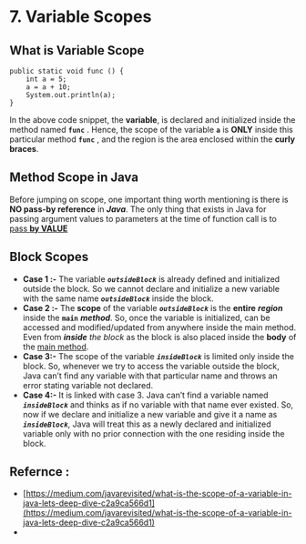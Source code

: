 # 7. Variable Scopes

## What is Variable Scope

```text
public static void func () {
    int a = 5;
    a = a + 10;
    System.out.println(a);
}
```

In the above code snippet, the **variable**, is declared and initialized inside the method named **`func`** . Hence, the scope of the variable **`a`** is **ONLY** inside this particular method **`func`** , and the region is the area enclosed within the **curly braces**.

## Method Scope in Java

Before jumping on scope, one important thing worth mentioning is there is **NO pass-by reference** in _**Java**_. The only thing that exists in Java for passing argument values to parameters at the time of function call is to[ pass **by VALUE**](https://javarevisited.blogspot.com/2012/12/does-java-pass-by-value-or-pass-by-reference.html)

## Block Scopes

* **Case 1 :-** The variable _**`outsideBlock`**_ is already defined and initialized outside the block. So we cannot declare and initialize a new variable with the same name _**`outsideBlock`**_ inside the block.
* **Case 2 :-** The **scope** of the variable _**`outsideBlock`**_ is the **entire** _**region**_ inside the **`main`** _**method**_. So, once the variable is initialized, can be accessed and modified/updated from anywhere inside the main method. Even from _**inside** the block_ as the block is also placed inside the **body** of the [main method](http://javarevisited.blogspot.sg/2011/12/main-public-static-java-void-method-why.html#axzz4uMEUqg5v).
* **Case 3:-** The scope of the variable _**`insideBlock`**_ is limited only inside the block. So, whenever we try to access the variable outside the block, Java can’t find any variable with that particular name and throws an error stating variable not declared.
* **Case 4:-** It is linked with case 3. Java can’t find a variable named _**`insideBlock`**_ and thinks as if no variable with that name ever existed. So, now if we declare and initialize a new variable and give it a name as _**`insideBlock`**_, Java will treat this as a newly declared and initialized variable only with no prior connection with the one residing inside the block.

## Refernce :

* [https://medium.com/javarevisited/what-is-the-scope-of-a-variable-in-java-lets-deep-dive-c2a9ca566d1](https://medium.com/javarevisited/what-is-the-scope-of-a-variable-in-java-lets-deep-dive-c2a9ca566d1)
* 
